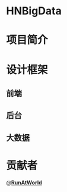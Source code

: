 # HNBigData
# 项目简介

# 设计框架

## 前端

## 后台

## 大数据

# 贡献者
@[**RunAtWorld**](http://www.github.com/RunAtWorld)

